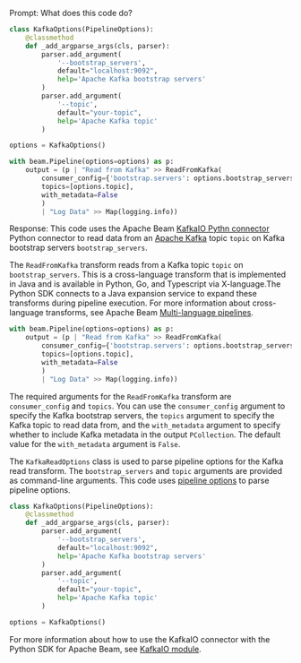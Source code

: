Prompt:
What does this code do?
```python
class KafkaOptions(PipelineOptions):
    @classmethod
    def _add_argparse_args(cls, parser):
        parser.add_argument(
            '--bootstrap_servers',
            default="localhost:9092",
            help='Apache Kafka bootstrap servers'
        )
        parser.add_argument(
            '--topic',
            default="your-topic",
            help='Apache Kafka topic'
        )

options = KafkaOptions()

with beam.Pipeline(options=options) as p:
    output = (p | "Read from Kafka" >> ReadFromKafka(
        consumer_config={'bootstrap.servers': options.bootstrap_servers},
        topics=[options.topic],
        with_metadata=False
        )
        | "Log Data" >> Map(logging.info))

```
Response:
This code uses the Apache Beam [KafkaIO Pythn connector](https://beam.apache.org/releases/pydoc/current/apache_beam.io.kafka.html) Python connector to read data from an [Apache Kafka](https://kafka.apache.org/) topic `topic` on Kafka bootstrap servers `bootstrap_servers`.

The `ReadFromKafka` transform reads from a Kafka topic `topic` on `bootstrap_servers`. This is a cross-language transform that is implemented in Java and is available in Python, Go, and Typescript via X-language.The Python SDK connects to a Java expansion service to expand these transforms during pipeline execution. For more information about cross-language transforms, see Apache Beam [Multi-language pipelines](https://beam.apache.org/documentation/programming-guide/#multi-language-pipelines).

```python
with beam.Pipeline(options=options) as p:
    output = (p | "Read from Kafka" >> ReadFromKafka(
        consumer_config={'bootstrap.servers': options.bootstrap_servers},
        topics=[options.topic],
        with_metadata=False
        )
        | "Log Data" >> Map(logging.info))
```
The required arguments for the `ReadFromKafka` transform are `consumer_config` and `topics`. You can use the `consumer_config` argument to specify the Kafka bootstrap servers, the `topics` argument to specify the Kafka topic to read data from, and the `with_metadata` argument to specify whether to include Kafka metadata in the output `PCollection`. The default value for the `with_metadata` argument is `False`.

The `KafkaReadOptions` class is used to parse pipeline options for the Kafka read transform. The `bootstrap_servers` and `topic` arguments are provided as command-line arguments. This code uses [pipeline options](https://beam.apache.org/documentation/patterns/pipeline-options/) to parse pipeline options.

```python
class KafkaOptions(PipelineOptions):
    @classmethod
    def _add_argparse_args(cls, parser):
        parser.add_argument(
            '--bootstrap_servers',
            default="localhost:9092",
            help='Apache Kafka bootstrap servers'
        )
        parser.add_argument(
            '--topic',
            default="your-topic",
            help='Apache Kafka topic'
        )

options = KafkaOptions()
```

For more information about how to use the KafkaIO connector with the Python SDK for Apache Beam, see [KafkaIO module](https://beam.apache.org/releases/pydoc/current/apache_beam.io.kafka.html).
